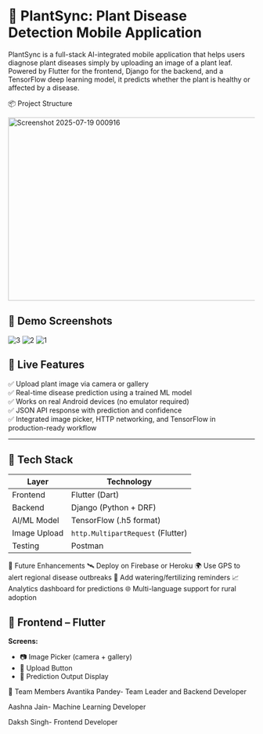 # 🌿 PlantSync: Plant Disease Detection Mobile Application

PlantSync is a full-stack AI-integrated mobile application that helps users diagnose plant diseases simply by uploading an image of a plant leaf. Powered by Flutter for the frontend, Django for the backend, and a TensorFlow deep learning model, it predicts whether the plant is healthy or affected by a disease.


📦 Project Structure

<img width="569" height="374" alt="Screenshot 2025-07-19 000916" src="https://github.com/user-attachments/assets/95379736-7acd-4e4a-9d6b-ec790f1e7fb1" />


## 📸 Demo Screenshots

![3](https://github.com/user-attachments/assets/68f49f22-f2d9-4f5e-816e-3c89279034b1)   ![2](https://github.com/user-attachments/assets/bce3c908-8ac7-4d7e-9041-f9fdf427607a)   ![1](https://github.com/user-attachments/assets/ecb3815c-d1cc-4bf0-ac4b-2364fa3f76e0)


## 🚀 Live Features

✅ Upload plant image via camera or gallery  
✅ Real-time disease prediction using a trained ML model  
✅ Works on real Android devices (no emulator required)  
✅ JSON API response with prediction and confidence  
✅ Integrated image picker, HTTP networking, and TensorFlow in production-ready workflow

---

## 🔧 Tech Stack

| Layer        | Technology                             |
|--------------|----------------------------------------|
| Frontend     | Flutter (Dart)                         | 
| Backend      | Django (Python + DRF)                  |
| AI/ML Model  | TensorFlow (.h5 format)                |
| Image Upload | `http.MultipartRequest` (Flutter)      |
| Testing      | Postman                                |
    

📌 Future Enhancements
🛰 Deploy on Firebase or Heroku
🌍 Use GPS to alert regional disease outbreaks
🔔 Add watering/fertilizing reminders
📈 Analytics dashboard for predictions
🌐 Multi-language support for rural adoption
## 📱 Frontend – Flutter

**Screens:**
- 📷 Image Picker (camera + gallery)
- 🔼 Upload Button
- 🧾 Prediction Output Display


👥 Team Members
Avantika Pandey- Team Leader and Backend Developer

Aashna Jain- Machine Learning Developer

Daksh Singh- Frontend Developer



